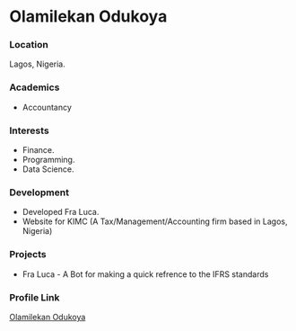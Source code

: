 # Olamilekan Odukoya

### Location

Lagos, Nigeria.

### Academics

- Accountancy

### Interests

- Finance.
- Programming.
- Data Science.

### Development

- Developed Fra Luca.
- Website for KIMC (A Tax/Management/Accounting firm based in Lagos, Nigeria)

### Projects

- Fra Luca - A Bot for making a quick refrence to the IFRS standards

### Profile Link

[Olamilekan Odukoya](https://github.com/olamilekan000)
